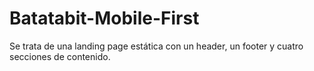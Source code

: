 # Batatabit-Mobile-First
Se trata de una landing page estática con un header, un footer y cuatro secciones de contenido.
